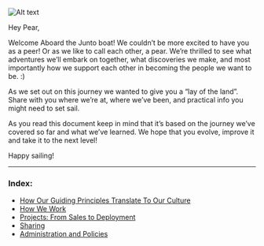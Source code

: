 ![Alt text](http://www.juntostudio.com/logo-square-75.png)

Hey Pear,

Welcome Aboard the Junto boat! We couldn’t be more excited to have you as a peer!
Or as we like to call each other, a pear. We’re thrilled to see what adventures
we’ll embark on together, what discoveries we make, and most importantly how we
support each other in becoming the people we want to be. :)

As we set out on this journey we wanted to give you a “lay of the land”. Share
with you where we’re at, where we’ve been, and practical info you might need to
set sail.

As you read this document keep in mind that it’s based on the journey we’ve
covered so far and what we’ve learned. We hope that you evolve, improve it and
take it to the next level!

Happy sailing!

---

### Index:

- [How Our Guiding Principles Translate To Our Culture](/content/our-culture.md)
- [How We Work](/content/how_we_work.md)
- [Projects: From Sales to Deployment](/content/projects.md)
- [Sharing](/content/sharing.md)
- [Administration and Policies](/content/admin.md)
